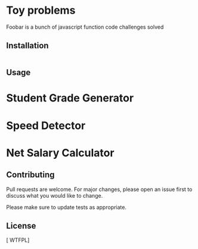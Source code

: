 # Toy problems

Foobar is a bunch of javascript function code challenges solved

## Installation



```bash

```

## Usage



#  Student Grade Generator 


# Speed Detector

# Net Salary Calculator

## Contributing

Pull requests are welcome. For major changes, please open an issue first
to discuss what you would like to change.

Please make sure to update tests as appropriate.

## License

[	WTFPL]